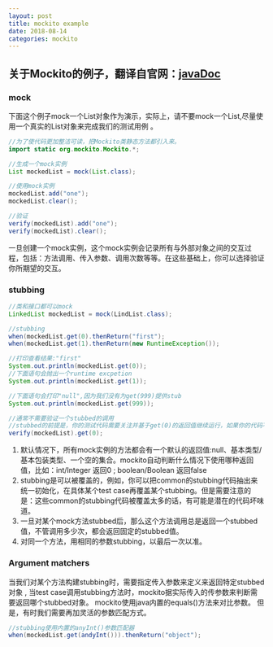 ```yaml
---
layout: post
title: mockito example
date: 2018-08-14
categories: mockito
---
```


## 关于Mockito的例子，翻译自官网：[javaDoc](http://static.javadoc.io/org.mockito/mockito-core/2.21.0/org/mockito/Mockito.html)

### mock
下面这个例子mock一个List对象作为演示，实际上，请不要mock一个List,尽量使用一个真实的List对象来完成我们的测试用例 。

```java
//为了使代码更加整洁可读，把Mockito类静态方法都引入来。
import static org.mockito.Mockito.*;

//生成一个mock实例
List mockedList = mock(List.class);

//使用mock实例
mockedList.add("one");
mockedList.clear();

//验证
verify(mockedList).add("one");
verify(mockedList).clear();

```

一旦创建一个mock实例，这个mock实例会记录所有与外部对象之间的交互过程，包括：方法调用、传入参数、调用次数等等。在这些基础上，你可以选择验证你所期望的交互。

### stubbing

```java
//类和接口都可以mock
LinkedList mockedList = mock(LindList.class);

//stubbing
when(mockedList.get(0).thenReturn("first");
when(mockedList.get(1).thenReturn(new RuntimeException());

//打印查看结果:"first"
System.out.println(mockedList.get(0));
//下面语句会抛出一个runtime excpetion
System.out.println(mockedList.get(1));

//下面语句会打印"null",因为我们没有为get(999)提供stub
System.out.println(mockedList.get(999));

//通常不需要验证一个stubbed的调用
//stubbed的前提是，你的测试代码需要关注并基于get(0)的返回值继续运行，如果你的代码不需要关注get(0)的返回值，则不需要stubbed
verify(mockedList).get(0);

```

1. 默认情况下，所有mock实例的方法都会有一个默认的返回值:null、基本类型/基本包装类型、一个空的集合。mockito自动判断什么情况下使用哪种返回值，比如：int/Integer 返回0 ; boolean/Boolean 返回false
2. stubbing是可以被覆盖的，例如，你可以把common的stubbing代码抽出来统一初始化，在具体某个test case再覆盖某个stubbing。但是需要注意的是：这些common的stubbing代码被覆盖太多的话，有可能是潜在的代码坏味道。
3. 一旦对某个mock方法stubbed后，那么这个方法调用总是返回一个stubbed值，不管调用多少次，都会返回固定的stubbed值。
4. 对同一个方法，用相同的参数stubbing，以最后一次以准。

### Argument matchers

当我们对某个方法构建stubbing时，需要指定传入参数来定义来返回特定stubbed对象 , 当test case调用stubbing方法时，mockito据实际传入的传参数来判断需要返回哪个stubbed对象。 mockito使用java内置的equals()方法来对比参数。 但是，有时我们需要再加灵活的参数匹配方式。

```java
//stubbing使用内置的anyInt()参数匹配器
when(mockedList.get(andyInt())).thenReturn("object");


```

